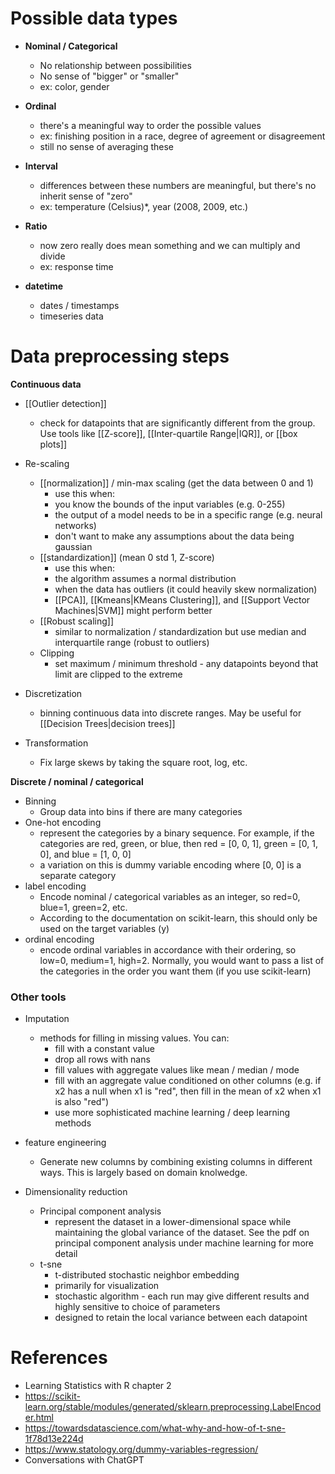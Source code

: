 

# Possible data types

- **Nominal / Categorical**
	- No relationship between possibilities
	- No sense of "bigger" or "smaller"
	- ex: color, gender

- **Ordinal**
	- there's a meaningful way to order the possible values
	- ex: finishing position in a race, degree of agreement or disagreement
	- still no sense of averaging these

- **Interval**
	- differences between these numbers are meaningful, but there's no inherit sense of "zero"
	- ex: temperature (Celsius)\*, year (2008, 2009, etc.)

- **Ratio**
	- now zero really does mean something and we can multiply and divide
	- ex: response time

- **datetime**
	- dates / timestamps
	- timeseries data


# Data preprocessing steps

**Continuous data**

- [[Outlier detection]]
	- check for datapoints that are significantly different from the group. Use tools like [[Z-score]], [[Inter-quartile Range|IQR]], or [[box plots]]
- Re-scaling
	- [[normalization]] / min-max scaling (get the data between 0 and 1)
		- use this when:
		- you know the bounds of the input variables (e.g. 0-255)
		- the output of a model needs to be in a specific range (e.g. neural networks)
		- don't want to make any assumptions about the data being gaussian
	- [[standardization]] (mean 0 std 1, Z-score)
		- use this when:
		- the algorithm assumes a normal distribution
		- when the data has outliers (it could heavily skew normalization)
		- [[PCA]], [[Kmeans|KMeans Clustering]], and [[Support Vector Machines|SVM]] might perform better
	- [[Robust scaling]]
		- similar to normalization / standardization but use median and interquartile range (robust to outliers)
	- Clipping
		- set maximum / minimum threshold - any datapoints beyond that limit are clipped to the extreme
- Discretization
	- binning continuous data into discrete ranges. May be useful for [[Decision Trees|decision trees]]

- Transformation
	- Fix large skews by taking the square root, log, etc.


**Discrete / nominal / categorical**

- Binning
	- Group data into bins if there are many categories
- One-hot encoding
	- represent the categories by a binary sequence. For example, if the categories are red, green, or blue, then red = [0, 0, 1], green = [0, 1, 0], and blue = [1, 0, 0]
	- a variation on this is dummy variable encoding where [0, 0] is a separate category
- label encoding
	- Encode nominal / categorical variables as an integer, so red=0, blue=1, green=2, etc.
	- According to the documentation on scikit-learn, this should only be used on the target variables (y)
- ordinal encoding
	- encode ordinal variables in accordance with their ordering, so low=0, medium=1, high=2. Normally, you would want to pass a list of the categories in the order you want them (if you use scikit-learn)

### Other tools

- Imputation
	- methods for filling in missing values. You can:
		- fill with a constant value
		- drop all rows with nans
		- fill values with aggregate values like mean / median / mode
		- fill with an aggregate value conditioned on other columns (e.g. if x2 has a null when x1 is "red", then fill in the mean of x2 when x1 is also "red")
		- use more sophisticated machine learning / deep learning methods
	
- feature engineering
	- Generate new columns by combining existing columns in different ways. This is largely based on domain knolwedge.

- Dimensionality reduction
	- Principal component analysis
		- represent the dataset in a lower-dimensional space while maintaining the global variance of the dataset. See the pdf on principal component analysis under machine learning for more detail
	- t-sne
		- t-distributed stochastic neighbor embedding
		- primarily for visualization
		- stochastic algorithm - each run may give different results and highly sensitive to choice of parameters
		- designed to retain the local variance between each datapoint




# References

- Learning Statistics with R chapter 2
- https://scikit-learn.org/stable/modules/generated/sklearn.preprocessing.LabelEncoder.html
- https://towardsdatascience.com/what-why-and-how-of-t-sne-1f78d13e224d
- https://www.statology.org/dummy-variables-regression/
- Conversations with ChatGPT